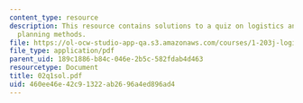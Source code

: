 ```yaml
---
content_type: resource
description: This resource contains solutions to a quiz on logistics and transportation
  planning methods.
file: https://ol-ocw-studio-app-qa.s3.amazonaws.com/courses/1-203j-logistical-and-transportation-planning-methods-fall-2006/460ee46e42c91322ab2696a4ed896ad4_02q1sol.pdf
file_type: application/pdf
parent_uid: 189c1886-b84c-046e-2b5c-582fdab4d463
resourcetype: Document
title: 02q1sol.pdf
uid: 460ee46e-42c9-1322-ab26-96a4ed896ad4
---
```

